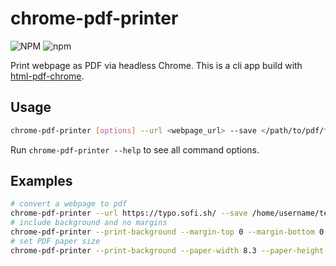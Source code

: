 # chrome-pdf-printer

![NPM](https://img.shields.io/npm/l/chrome-pdf-printer) ![npm](https://img.shields.io/npm/v/chrome-pdf-printer)

Print webpage as PDF via headless Chrome. This is a cli app build with [html-pdf-chrome](https://www.npmjs.com/package/html-pdf-chrome).

## Usage

```bash
chrome-pdf-printer [options] --url <webpage_url> --save </path/to/pdf/filename.pdf>
```

Run `chrome-pdf-printer --help` to see all command options.

## Examples

```bash
# convert a webpage to pdf
chrome-pdf-printer --url https://typo.sofi.sh/ --save /home/username/test.pdf
# include background and no margins
chrome-pdf-printer --print-background --margin-top 0 --margin-bottom 0 --margin-left 0 --margin-right 0 --url https://typo.sofi.sh/ --save /home/username/test.pdf
# set PDF paper size
chrome-pdf-printer --print-background --paper-width 8.3 --paper-height 11.7 --url https://typo.sofi.sh/ --save /home/username/test.pdf
```

